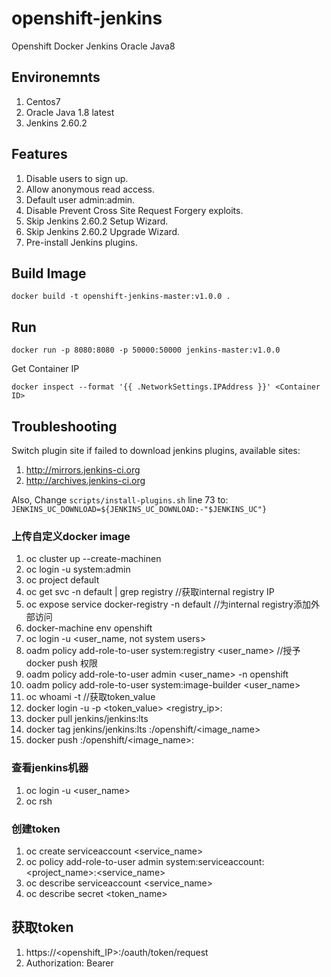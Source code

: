# openshift-jenkins

Openshift Docker Jenkins Oracle Java8

## Environemnts

1. Centos7
2. Oracle Java 1.8 latest
3. Jenkins 2.60.2

## Features

1. Disable users to sign up.
2. Allow anonymous read access.
3. Default user admin:admin.
4. Disable Prevent Cross Site Request Forgery exploits.
5. Skip Jenkins 2.60.2 Setup Wizard.
6. Skip Jenkins 2.60.2 Upgrade Wizard.
7. Pre-install Jenkins plugins.

## Build Image

```shell
docker build -t openshift-jenkins-master:v1.0.0 .
```

## Run

```shell
docker run -p 8080:8080 -p 50000:50000 jenkins-master:v1.0.0
```

Get Container IP

```shell
docker inspect --format '{{ .NetworkSettings.IPAddress }}' <Container ID>
```

## Troubleshooting

Switch plugin site if failed to download jenkins plugins, available sites:

1. http://mirrors.jenkins-ci.org
2. http://archives.jenkins-ci.org

Also, Change `scripts/install-plugins.sh` line 73 to: `JENKINS_UC_DOWNLOAD=${JENKINS_UC_DOWNLOAD:-"$JENKINS_UC"}`

### 上传自定义docker image

1. oc cluster up --create-machinen
2. oc login -u system:admin
3. oc project default
4. oc get svc -n default | grep registry //获取internal registry IP
5. oc expose service docker-registry -n default //为internal registry添加外部访问
6. docker-machine env openshift
7. oc login -u <user_name, not system users>
8. oadm policy add-role-to-user system:registry <user_name> //授予docker push 权限
9. oadm policy add-role-to-user admin <user_name> -n openshift
10. oadm policy add-role-to-user system:image-builder <user_name>
11. oc whoami -t //获取token_value
12. docker login -u <username> -p <token_value> <registry_ip>:<port>
13. docker pull jenkins/jenkins:lts
14. docker tag jenkins/jenkins:lts <IP>:<PORT>/openshift/<image_name>
15. docker push <IP>:<PORT>/openshift/<image_name>:<version>

### 查看jenkins机器

1. oc login -u <user_name>
2. oc rsh <pod>

### 创建token

1. oc create serviceaccount <service_name>
2. oc policy add-role-to-user admin system:serviceaccount:<project_name>:<service_name>
3. oc describe serviceaccount <service_name>
4. oc describe secret <token_name>

## 获取token

1. https://<openshift_IP>:<PORT>/oauth/token/request
2. Authorization: Bearer <token>

